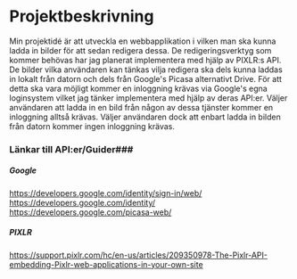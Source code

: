 # Projektbeskrivning #

Min projektidé är att utveckla en webbapplikation i vilken man ska kunna ladda in bilder för att sedan redigera dessa.
De redigeringsverktyg som kommer behövas har jag planerat implementera med hjälp av PIXLR:s API. De bilder vilka användaren kan tänkas vilja redigera ska dels kunna laddas in lokalt från datorn och dels från Google's Picasa alternativt Drive. För att detta ska vara möjligt kommer en inloggning krävas via Google's egna loginsystem vilket jag tänker implementera med hjälp av deras API:er. Väljer användaren att ladda in en bild från någon av dessa tjänster kommer en inloggning alltså krävas. Väljer användaren dock att enbart ladda in bilden från datorn kommer ingen inloggning krävas. 


### Länkar till API:er/Guider###

##### Google #####
https://developers.google.com/identity/sign-in/web/ <br />
https://developers.google.com/identity/ <br />
https://developers.google.com/picasa-web/
##### PIXLR #####
https://support.pixlr.com/hc/en-us/articles/209350978-The-Pixlr-API-embedding-Pixlr-web-applications-in-your-own-site
